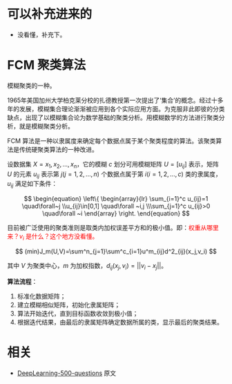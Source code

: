 
# 可以补充进来的

- 没看懂，补充下。



# FCM 聚类算法

模糊聚类的一种。


1965年美国加州大学柏克莱分校的扎德教授第一次提出了‘集合’的概念。经过十多年的发展，模糊集合理论渐渐被应用到各个实际应用方面。为克服非此即彼的分类缺点，出现了以模糊集合论为数学基础的聚类分析。用模糊数学的方法进行聚类分析，就是模糊聚类分析。

FCM 算法是一种以隶属度来确定每个数据点属于某个聚类程度的算法。该聚类算法是传统硬聚类算法的一种改进。

设数据集 $X={x_1,x_2,...,x_n}$，它的模糊 $c$ 划分可用模糊矩阵 $U=[u_{ij}]$ 表示，矩阵 $U$ 的元素 $u_{ij}$ 表示第 $j(j=1,2,...,n)$ 个数据点属于第 $i(i=1,2,...,c)$ 类的隶属度，$u_{ij}$ 满足如下条件：

$$
\begin{equation}
\left\{
\begin{array}{lr}
\sum_{i=1}^c u_{ij}=1 \quad\forall~j
\\u_{ij}\in[0,1] \quad\forall ~i,j
\\\sum_{j=1}^c u_{ij}>0 \quad\forall ~i
\end{array}
\right.
\end{equation}
$$

目前被广泛使用的聚类准则是取类内加权误差平方和的极小值。即：<span style="color:red;">权重从哪里来？$v_i$ 是什么？这个地方没看懂。</span>

$$
(min)J_m(U,V)=\sum^n_{j=1}\sum^c_{i=1}u^m_{ij}d^2_{ij}(x_j,v_i)
$$

其中 $V$ 为聚类中心，$m$ 为加权指数，$d_{ij}(x_j,v_i)=||v_i-x_j||$。

**算法流程**：

1. 标准化数据矩阵；
1. 建立模糊相似矩阵，初始化隶属矩阵；
1. 算法开始迭代，直到目标函数收敛到极小值；
1. 根据迭代结果，由最后的隶属矩阵确定数据所属的类，显示最后的聚类结果。





# 相关

- [DeepLearning-500-questions](https://github.com/scutan90/DeepLearning-500-questions) 原文
